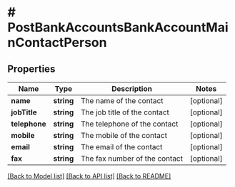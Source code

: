 # # PostBankAccountsBankAccountMainContactPerson

## Properties

Name | Type | Description | Notes
------------ | ------------- | ------------- | -------------
**name** | **string** | The name of the contact | [optional]
**jobTitle** | **string** | The job title of the contact | [optional]
**telephone** | **string** | The telephone of the contact | [optional]
**mobile** | **string** | The mobile of the contact | [optional]
**email** | **string** | The email of the contact | [optional]
**fax** | **string** | The fax number of the contact | [optional]

[[Back to Model list]](../../README.md#models) [[Back to API list]](../../README.md#endpoints) [[Back to README]](../../README.md)
